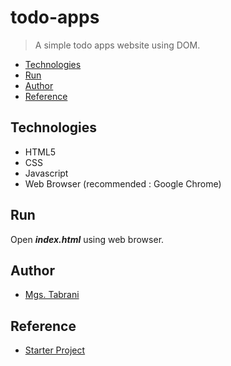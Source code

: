 # todo-apps
> A simple todo apps website using DOM.

- [Technologies](#Technologies)
- [Run](#Run)
- [Author](#Author)
- [Reference](#Reference)

## Technologies
- HTML5
- CSS
- Javascript
- Web Browser (recommended : Google Chrome)

## Run
Open ***index.html*** using web browser.

## Author
- [Mgs. Tabrani](https://github.com/mgstabrani)
## Reference
- [Starter Project](https://github.com/dicodingacademy/a315-web-pemula-labs/tree/starter-project)
